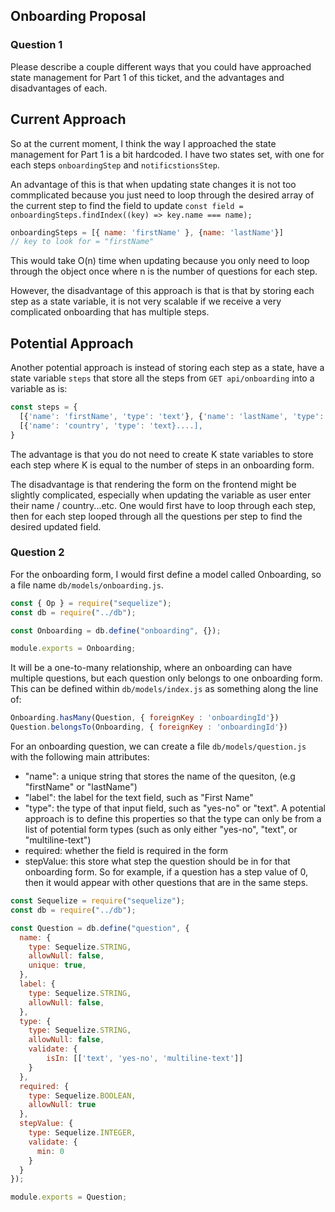 ## Onboarding Proposal 



### Question 1
Please describe a couple different ways that you could have approached state management for Part 1 of this ticket, and the advantages and disadvantages of each.


## Current Approach
So at the current moment, I think the way I approached the state management for Part 1 is a bit hardcoded. I have two states set, with one for each steps `onboardingStep` and `notificstionsStep`. 

An advantage of this is that when updating state changes it is not too commplicated because you just need
to loop through the desired array of the current step to find the field to update `const field = onboardingSteps.findIndex((key) => key.name === name);` 

```javascript
onboardingSteps = [{ name: 'firstName' }, {name: 'lastName'}]
// key to look for = "firstName"
```
This would take O(n) time when updating because you only need to loop through the object once where n is the number of questions for each step. 

However, the disadvantage of this approach is that is that by storing each step as a state variable, it is not very scalable if we receive a very complicated onboarding that has multiple steps.

## Potential Approach
Another potential approach is instead of storing each step as a state, have a state variable `steps` that store
all the steps from `GET api/onboarding` into a variable as is: 

```javascript
const steps = {
  [{'name': 'firstName', 'type': 'text'}, {'name': 'lastName', 'type': 'text'}], 
  [{'name': 'country', 'type': 'text}....], 
}
```

The advantage is that you do not need to create K state variables to store each step where K is equal to the number of steps in an onboarding form. 

The disadvantage is that rendering the form on the frontend might be slightly complicated, especially when updating the variable as user enter their name / country...etc. One would first have to loop through each step, then for each step looped through all the questions per step to find the desired updated field.


### Question 2 
For the onboarding form, I would first define a model called Onboarding, so a file name `db/models/onboarding.js`. 

```javascript
const { Op } = require("sequelize");
const db = require("../db");

const Onboarding = db.define("onboarding", {});

module.exports = Onboarding;
```

It will be a one-to-many relationship, where an onboarding can have multiple questions,
but each question only belongs to one onboarding form. This can be defined within  `db/models/index.js` as something along the line of:

```javascript
Onboarding.hasMany(Question, { foreignKey : 'onboardingId'})
Question.belongsTo(Onboarding, { foreignKey : 'onboardingId'})
```

For an onboarding question, we can create a file `db/models/question.js` with the following main attributes:
- "name": a unique string that stores the name of the quesiton, (e.g "firstName" or "lastName") 
- "label": the label for the text field, such as "First Name"
- "type": the type of that input field, such as "yes-no" or "text". A potential approach is to define
this properties so that the type can only be from a list of potential form types (such as only either "yes-no", "text", or "multiline-text")
- required: whether the field is required in the form 
- stepValue: this store what step the question should be in for that onboarding form. So for example, if a question has a step value of 0, then it would appear with other questions that are in the same steps.


```javascript 
const Sequelize = require("sequelize");
const db = require("../db");

const Question = db.define("question", {
  name: {
    type: Sequelize.STRING,
    allowNull: false,
    unique: true,
  },
  label: {
    type: Sequelize.STRING,
    allowNull: false,
  },
  type: {
    type: Sequelize.STRING,
    allowNull: false,
    validate: {
        isIn: [['text', 'yes-no', 'multiline-text']]
    }
  },
  required: {
    type: Sequelize.BOOLEAN,
    allowNull: true
  },
  stepValue: {
    type: Sequelize.INTEGER,
    validate: {
      min: 0
    }
  }
});

module.exports = Question;
```